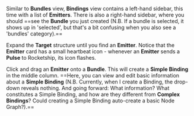 Similar to **Bundles** view, **Bindings** view contains a left-hand sidebar, this time with a list of **Emitters**. There is also a right-hand sidebar, where you should ==see the **Bundle** you just created (N.B. If a bundle is selected, it shows up in 'selected', but that's a bit confusing when you also see a 'bundles' category).==

Expand the **Target** structure until you find an **Emitter**. Notice that the **Emitter** card has a small heartbeat icon - whenever an **Emitter** sends a **Pulse** to Rocketship, its icon flashes. 

Click and drag an **Emitter** onto a **Bundle**. This will create a **Simple Binding** in the middle column. ==Here, you can view and edit basic information about a **Simple Binding** (N.B. Currently, when I create a Binding, the drop-down reveals nothing. And going forward: What information? What constitutes a Simple Binding, and how are they different from **Complex Bindings**? Could creating a Simple Binding auto-create a basic Node Graph?).==